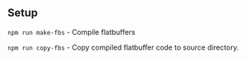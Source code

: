 ## Setup

`npm run make-fbs` - Compile flatbuffers

`npm run copy-fbs` - Copy compiled flatbuffer code to source directory.